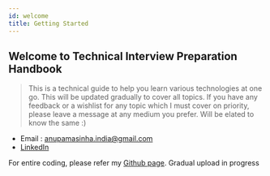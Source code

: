 ```yaml
---
id: welcome
title: Getting Started
---
```


## Welcome to Technical Interview Preparation Handbook

> This is a technical guide to help you learn various technologies at one go. This will be updated gradually to cover all topics. If you have any feedback or a wishlist for any topic which I must cover on priority, please leave a message at any medium you prefer. Will be elated to know the same :)

* Email : anupamasinha.india@gmail.com
* [LinkedIn](https://www.linkedin.com/in/anupama-sinha-05227854/)

For entire coding, please refer my [Github page](https://github.com/anupama-sinha?tab=repositories). Gradual upload in progress